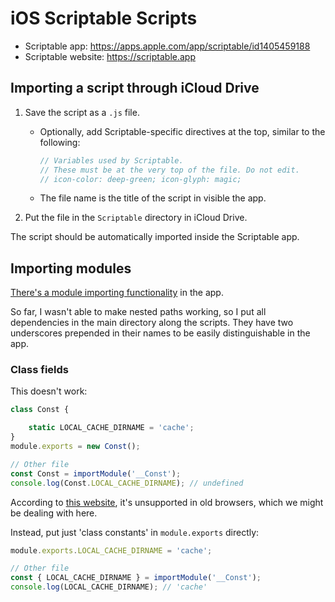 # iOS Scriptable Scripts

- Scriptable app: <https://apps.apple.com/app/scriptable/id1405459188>
- Scriptable website: <https://scriptable.app>

## Importing a script through iCloud Drive

1. Save the script as a `.js` file.

    - Optionally, add Scriptable-specific directives at the top, similar to the
      following:

      ```JavaScript
      // Variables used by Scriptable.
      // These must be at the very top of the file. Do not edit.
      // icon-color: deep-green; icon-glyph: magic;
      ```

    - The file name is the title of the script in visible the app.

2. Put the file in the `Scriptable` directory in iCloud Drive.

The script should be automatically imported inside the Scriptable app.

## Importing modules

[There's a module importing functionality](https://docs.scriptable.app/module)
in the app.

So far, I wasn't able to make nested paths working, so I put all dependencies
in the main directory along the scripts. They have two underscores prepended in
their names to be easily distinguishable in the app.

### Class fields

This doesn't work:

```javascript
class Const {

	static LOCAL_CACHE_DIRNAME = 'cache';
}
module.exports = new Const();

// Other file
const Const = importModule('__Const');
console.log(Const.LOCAL_CACHE_DIRNAME); // undefined
```

According to [this website](https://javascript.info/class#class-fields), it's
unsupported in old browsers, which we might be dealing with here.

Instead, put just 'class constants' in `module.exports` directly:

```javascript
module.exports.LOCAL_CACHE_DIRNAME = 'cache';

// Other file
const { LOCAL_CACHE_DIRNAME } = importModule('__Const');
console.log(LOCAL_CACHE_DIRNAME); // 'cache'
```
